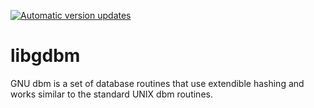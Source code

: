 [![Automatic version updates](https://github.com/ZOSOpenTools/libgdbmport/actions/workflows/bump.yml/badge.svg)](https://github.com/ZOSOpenTools/libgdbmport/actions/workflows/bump.yml)

# libgdbm

GNU dbm is a set of database routines that use extendible hashing and works similar to the standard UNIX dbm routines.
